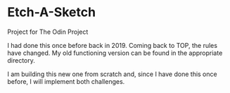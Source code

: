 # Etch-A-Sketch

Project for The Odin Project

I had done this once before back in 2019. Coming back to TOP, the rules have changed. My old functioning version can be found in the appropriate directory.

I am building this new one from scratch and, since I have done this once before, I will implement both challenges.
